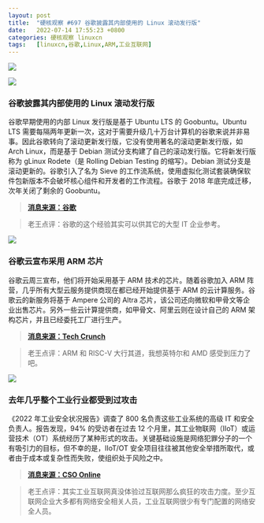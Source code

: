 ```yaml
---
layout: post
title:	"硬核观察 #697 谷歌披露其内部使用的 Linux 滚动发行版"
date:	2022-07-14 17:55:23 +0800 
categories:	硬核观察 linuxcn 
tags:	[linuxcn,谷歌,Linux,ARM,工业互联网]
---
```



![](/Asserts/Images//attachment/album/202207/14/175418g0c0ijil8leccmgg.jpg)


![](/Asserts/Images//attachment/album/202207/14/175426bp82iq1hqh1mxj7q.jpg)


### 谷歌披露其内部使用的 Linux 滚动发行版


谷歌早期使用的内部 Linux 发行版是基于 Ubuntu LTS 的 Goobuntu。Ubuntu LTS 需要每隔两年更新一次，这对于需要升级几十万台计算机的谷歌来说并非易事。因此谷歌转向了滚动更新发行版，它没有使用著名的滚动更新发行版，如 Arch Linux，而是基于 Debian 测试分支构建了自己的滚动发行版。它将新发行版称为 gLinux Rodete（是 Rolling Debian Testing 的缩写）。Debian 测试分支是滚动更新的。谷歌引入了名为 Sieve 的工作流系统，使用虚拟化测试套装确保软件包新版本不会破坏核心组件和开发者的工作流程。谷歌于 2018 年底完成迁移，次年关闭了剩余的 Goobuntu。



> 
> **[消息来源：谷歌](https://cloud.google.com/blog/topics/developers-practitioners/how-google-got-to-rolling-linux-releases-for-desktops)**
> 
> 
> 



> 
> 老王点评：谷歌的这个经验其实可以供其它的大型 IT 企业参考。
> 
> 
> 


![](/Asserts/Images//attachment/album/202207/14/175441qgodo48zrnvmouoh.jpg)


### 谷歌云宣布采用 ARM 芯片


谷歌云周三宣布，他们将开始采用基于 ARM 技术的芯片。随着谷歌加入 ARM 阵营，几乎所有大型云服务提供商现在都已经开始提供基于 ARM 的云计算服务。谷歌云的新服务将基于 Ampere 公司的 Altra 芯片，该公司还向微软和甲骨文等企业出售芯片。另外一些云计算提供商，如甲骨文、阿里云则在设计自己的 ARM 架构芯片，并且已经委托工厂进行生产。



> 
> **[消息来源：Tech Crunch](https://techcrunch.com/2022/07/13/google-cloud-launches-its-first-arm-based-vms/)**
> 
> 
> 



> 
> 老王点评：ARM 和 RISC-V 大行其道，我想英特尔和 AMD 感受到压力了吧。
> 
> 
> 


![](/Asserts/Images//attachment/album/202207/14/175500xq2oeu5gczgobqwj.jpg)


### 去年几乎整个工业行业都受到过攻击


《2022 年工业安全状况报告》调查了 800 名负责这些工业系统的高级 IT 和安全负责人。报告发现，94% 的受访者在过去 12 个月里，其工业物联网（IIoT）或运营技术（OT）系统经历了某种形式的攻击。关键基础设施是网络犯罪分子的一个有吸引力的目标，但不幸的是，IIoT/OT 安全项目往往被其他安全举措所取代，或者由于成本或复杂性而失败，使组织处于风险之中。



> 
> **[消息来源：CSO Online](https://www.csoonline.com/article/3666523/barracuda-report-almost-everyone-faced-an-industrial-attack-in-the-last-year.html)**
> 
> 
> 



> 
> 老王点评：其实工业互联网真没体验过互联网那么疯狂的攻击力度。至少互联网企业大多都有网络安全相关人员，工业互联网很少有专门配置的网络安全人员。
> 
> 
>
